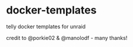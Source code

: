 # docker-templates

telly docker templates for unraid

credit to @porkie02 & @manolodf - many thanks!
